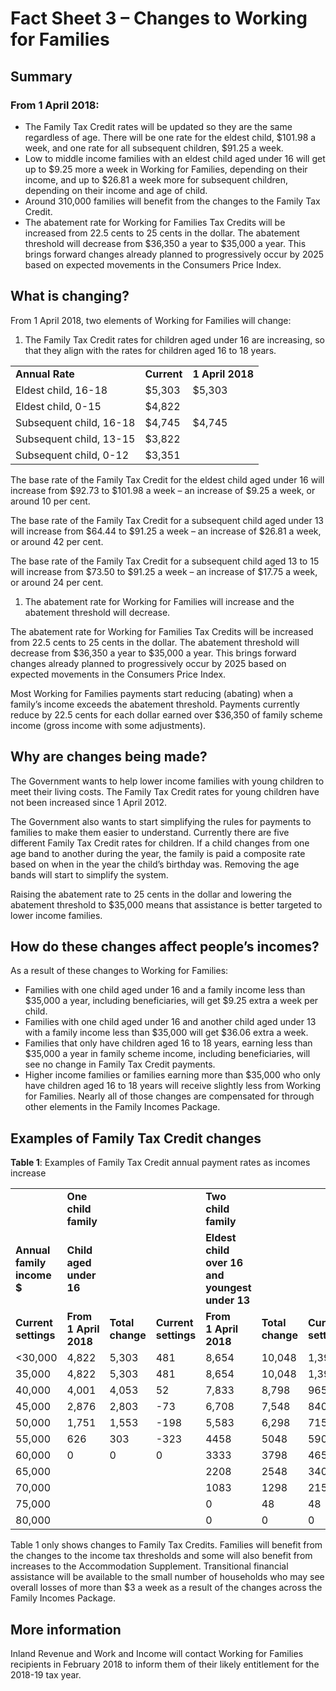 Fact Sheet 3 – Changes to Working for Families
==============================================

Summary
-------

### From 1 April 2018:

*   The Family Tax Credit rates will be updated so they are the same regardless of age. There will be one rate for the eldest child, $101.98 a week, and one rate for all subsequent children, $91.25 a week.
*   Low to middle income families with an eldest child aged under 16 will get up to $9.25 more a week in Working for Families, depending on their income, and up to $26.81 a week more for subsequent children, depending on their income and age of child.
*   Around 310,000 families will benefit from the changes to the Family Tax Credit.
*   The abatement rate for Working for Families Tax Credits will be increased from 22.5 cents to 25 cents in the dollar. The abatement threshold will decrease from $36,350 a year to $35,000 a year. This brings forward changes already planned to progressively occur by 2025 based on expected movements in the Consumers Price Index.

What is changing?
-----------------

From 1 April 2018, two elements of Working for Families will change:

1.  The Family Tax Credit rates for children aged under 16 are increasing, so that they align with the rates for children aged 16 to 18 years.

|     |     |     |
| --- | --- | --- |
| **Annual Rate** | **Current** | **1 April 2018** |
| Eldest child, 16-18 | $5,303 | $5,303 |
| Eldest child, 0-15 | $4,822 |
| Subsequent child, 16-18 | $4,745 | $4,745 |
| Subsequent child, 13-15 | $3,822 |
| Subsequent child, 0-12 | $3,351 |

The base rate of the Family Tax Credit for the eldest child aged under 16 will increase from $92.73 to $101.98 a week – an increase of $9.25 a week, or around 10 per cent.

The base rate of the Family Tax Credit for a subsequent child aged under 13 will increase from $64.44 to $91.25 a week – an increase of $26.81 a week, or around 42 per cent.

The base rate of the Family Tax Credit for a subsequent child aged 13 to 15 will increase from $73.50 to $91.25 a week – an increase of $17.75 a week, or around 24 per cent.

1.  The abatement rate for Working for Families will increase and the abatement threshold will decrease.

The abatement rate for Working for Families Tax Credits will be increased from 22.5 cents to 25 cents in the dollar. The abatement threshold will decrease from $36,350 a year to $35,000 a year. This brings forward changes already planned to progressively occur by 2025 based on expected movements in the Consumers Price Index.

Most Working for Families payments start reducing (abating) when a family’s income exceeds the abatement threshold. Payments currently reduce by 22.5 cents for each dollar earned over $36,350 of family scheme income (gross income with some adjustments).

Why are changes being made?
---------------------------

The Government wants to help lower income families with young children to meet their living costs. The Family Tax Credit rates for young children have not been increased since 1 April 2012.

The Government also wants to start simplifying the rules for payments to families to make them easier to understand. Currently there are five different Family Tax Credit rates for children. If a child changes from one age band to another during the year, the family is paid a composite rate based on when in the year the child’s birthday was. Removing the age bands will start to simplify the system.

Raising the abatement rate to 25 cents in the dollar and lowering the abatement threshold to $35,000 means that assistance is better targeted to lower income families.

How do these changes affect people’s incomes?
---------------------------------------------

As a result of these changes to Working for Families:

*   Families with one child aged under 16 and a family income less than $35,000 a year, including beneficiaries, will get $9.25 extra a week per child.
*   Families with one child aged under 16 and another child aged under 13 with a family income less than $35,000 will get $36.06 extra a week.
*   Families that only have children aged 16 to 18 years, earning less than $35,000 a year in family scheme income, including beneficiaries, will see no change in Family Tax Credit payments.
*   Higher income families or families earning more than $35,000 who only have children aged 16 to 18 years will receive slightly less from Working for Families. Nearly all of those changes are compensated for through other elements in the Family Incomes Package.

Examples of Family Tax Credit changes
-------------------------------------

**Table 1**: Examples of Family Tax Credit annual payment rates as incomes increase

|     |     |     |     |     |     |     |     |     |     |
| --- | --- | --- | --- | --- | --- | --- | --- | --- | --- |
|     | **One child family** |     |     | **Two child family** |     |     | **Two child family** |     |     |
| **Annual family income $** | **Child aged under 16** |     |     | **Eldest child over 16 and youngest under 13** |     |     | **Eldest child under 16 and youngest under 13** |     |     |
| **Current settings** | **From 1 April 2018** | **Total change** | **Current settings** | **From 1 April 2018** | **Total change** | **Current settings** | **From 1 April 2018** | **Total change** |
| <30,000 | 4,822 | 5,303 | 481 | 8,654 | 10,048 | 1,394 | 8,173 | 10,048 | 1,875 |
| 35,000 | 4,822 | 5,303 | 481 | 8,654 | 10,048 | 1,394 | 8,173 | 10,048 | 1,875 |
| 40,000 | 4,001 | 4,053 | 52  | 7,833 | 8,798 | 965 | 7,352 | 8,798 | 1,446 |
| 45,000 | 2,876 | 2,803 | \-73 | 6,708 | 7,548 | 840 | 6,227 | 7,548 | 1,321 |
| 50,000 | 1,751 | 1,553 | \-198 | 5,583 | 6,298 | 715 | 5,102 | 6,298 | 1,196 |
| 55,000 | 626 | 303 | \-323 | 4458 | 5048 | 590 | 3,977 | 5048 | 1,071 |
| 60,000 | 0   | 0   | 0   | 3333 | 3798 | 465 | 2,852 | 3798 | 946 |
| 65,000 |     |     |     | 2208 | 2548 | 340 | 1,727 | 2548 | 821 |
| 70,000 |     |     |     | 1083 | 1298 | 215 | 602 | 1298 | 696 |
| 75,000 |     |     |     | 0   | 48  | 48  | 0   | 48  | 48  |
| 80,000 |     |     |     | 0   | 0   | 0   | 0   | 0   | 0   |

Table 1 only shows changes to Family Tax Credits. Families will benefit from the changes to the income tax thresholds and some will also benefit from increases to the Accommodation Supplement. Transitional financial assistance will be available to the small number of households who may see overall losses of more than $3 a week as a result of the changes across the Family Incomes Package.

More information
----------------

Inland Revenue and Work and Income will contact Working for Families recipients in February 2018 to inform them of their likely entitlement for the 2018-19 tax year.